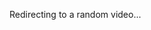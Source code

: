 <!DOCTYPE html>
<html>
<head>
  <title>Random Video Redirect</title>
  <script>
    // Add your direct video links here
    const videos = [
      "https://drive.google.com/file/d/17bCnZtuwqqv_2kj69arjJgN4g9i5UHyj/view?usp=drive_link",
      "https://drive.google.com/file/d/1-lYX9GSjgNrVqzeOeKGm_RJGUt3uXKNR/view?usp=drive_link",
      "https://drive.google.com/file/d/1vBi4Qzu4yz68LCMcoUkxD4ZagGhHhA-h/view?usp=drive_link"
    ];

    // Pick a random video
    const randomVideo = videos[Math.floor(Math.random() * videos.length)];

    // Redirect to the selected video
    window.location.href = randomVideo;
  </script>
</head>
<body>
  <p>Redirecting to a random video...</p>
</body>
</html>
